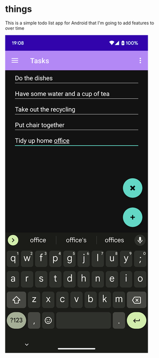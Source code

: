 # things
This is a simple todo list app for Android that I'm going to add features to over time

![things screenshot](screenshot.png "Screenshot")